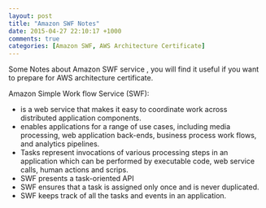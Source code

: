 ```yaml
---
layout: post
title: "Amazon SWF Notes"
date: 2015-04-27 22:10:17 +1000
comments: true
categories: [Amazon SWF, AWS Architecture Certificate]
---
```

Some Notes about Amazon SWF service , you will find it useful if you want to prepare for AWS architecture certificate.

Amazon Simple Work flow Service (SWF):

* is a web service that makes it easy to coordinate work across distributed application components.
* enables applications for a range of use cases, including media processing, web application back-ends, business process work flows, and analytics pipelines.
* Tasks represent invocations of various processing steps in an application which can be performed by executable code, web service calls, human actions and scrips.
* SWF presents a task-oriented API
* SWF ensures that a task is assigned only once and is never duplicated.
* SWF keeps track of all the tasks and events in an application.